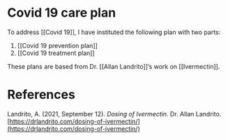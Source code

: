 # Covid 19 care plan

To address [[Covid 19]], I have instituted the following plan with two parts:

1. [[Covid 19 prevention plan]]
2. [[Covid 19 treatment plan]]

These plans are based from Dr. [[Allan Landrito]]’s work on [[Ivermectin]].

# References

Landrito, A. (2021, September 12). *Dosing of Ivermectin*. Dr. Allan Landrito. [https://drlandrito.com/dosing-of-ivermectin/](https://drlandrito.com/dosing-of-ivermectin/)

